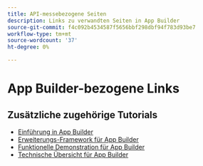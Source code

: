 ```yaml
---
title: API-messebezogene Seiten
description: Links zu verwandten Seiten in App Builder
source-git-commit: f4c092b4534587f5656bbf298dbf94f783d93be7
workflow-type: tm+mt
source-wordcount: '37'
ht-degree: 0%

---
```


# App Builder-bezogene Links

## Zusätzliche zugehörige Tutorials

* [Einführung in App Builder](../app-builder/introduction-to-app-builder.md)
* [Erweiterungs-Framework für App Builder](../app-builder/extensibility-framework-commerce-eventing.md)
* [Funktionelle Demonstration für App Builder](../app-builder/app-builder-functional-demonstration.md)
* [Technische Übersicht für App Builder](../app-builder/app-builder-technical-overview.md)
